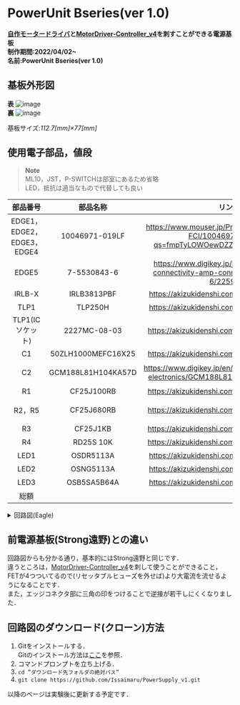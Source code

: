 # PowerUnit Bseries(ver 1.0)
**[自作モータードライバ](https://github.com/Issaimaru/MoterDriver_v1)と[MotorDriver-Controller_v4](https://github.com/TNCT-Mechatech/MotorDriver-Controller_v4)を刺すことができる電源基板**<br>
**制作期間:2022/04/02~**<br>
**名前:PowerUnit Bseries(ver 1.0)**

## 基板外形図
**表**
![image](https://user-images.githubusercontent.com/80198387/177504442-f3bd95a7-9038-4bbe-a155-4c2b75209f2a.png)<br>
**裏**
![image](https://user-images.githubusercontent.com/80198387/175341750-3d81d61b-4435-4e29-809e-2f7eab348755.png)<br>

基板サイズ:*112.7[mm]×77[mm]*

## 使用電子部品，値段
>**Note**<br>
>ML10，JST，P-SWITCHは部室にあるため省略<br>
>LED，抵抗は適当なもので代替しても良い

|部品番号|部品名称|リンク|値段(一個)|
|:---------:|:---:|:---:|:---:|
|EDGE1，EDGE2，EDGE3，EDGE4|10046971-019LF|https://www.mouser.jp/ProductDetail/Amphenol-FCI/10046971-019LF?qs=fmpTyLOWOewDZZQoXB5U1g%3D%3D|￥1,079×4(10個)|
|EDGE5|7-5530843-6|https://www.digikey.jp/ja/products/detail/te-connectivity-amp-connectors/7-5530843-6/2259133|￥342.9(10個)|
|IRLB-X|IRLB3813PBF|https://akizukidenshi.com/catalog/g/gI-06270/|￥140 × 4|
|TLP1|TLP250H|https://akizukidenshi.com/catalog/g/gI-08042/|￥150|
|TLP1(ICソケット)|2227MC-08-03|https://akizukidenshi.com/catalog/g/gP-00035/|￥15|
|C1|50ZLH1000MEFC16X25|https://akizukidenshi.com/catalog/g/gP-08442/|￥80|
|C2|GCM188L81H104KA57D|https://www.digikey.jp/en/products/detail/murata-electronics/GCM188L81H104KA57D/2591908|￥11.5(100個)|
|R1|CF25J100RB|https://akizukidenshi.com/catalog/g/gR-25101/|￥1(100個)|
|R2，R5|CF25J680RB|https://akizukidenshi.com/catalog/g/gR-25681/|￥1 × 2(100個)|
|R3|CF25J1KB|https://akizukidenshi.com/catalog/g/gR-25102/|￥1(100個)|
|R4|RD25S 10K|https://akizukidenshi.com/catalog/g/gR-25103/|￥1(100個)|
|LED1|OSDR5113A|https://akizukidenshi.com/catalog/g/gI-00624/|￥4(100個)|
|LED2|OSNG5113A|https://akizukidenshi.com/catalog/g/gI-00625/|￥5(100個)|
|LED3|OSB5SA5B64A|https://akizukidenshi.com/catalog/g/gI-13205/|￥25(10個)|
|総額|||￥5514.4|

<details><summary>回路図(Eagle)</summary>


</details>

## 前電源基板(Strong遠野)との違い<br>
回路図からも分かる通り，基本的にはStrong遠野と同じです．<br>違うところは，[MotorDriver-Controller_v4](https://github.com/TNCT-Mechatech/MotorDriver-Controller_v4)を刺して使うことができること，FETが4つついてるので(リセッタブルヒューズを外せば)より大電流を流せるようになることです．<br>また，エッジコネクタ部に三角の印をつけることで逆接が若干しにくくなりました．

## 回路図のダウンロード(クローン)方法
1. Gitをインストールする．<br>Gitのインストール方法は[ここ](https://www.sejuku.net/blog/73444)を参照．
1. コマンドプロンプトを立ち上げる．
1. `cd ”ダウンロード先フォルダの絶対パス” `<br>
1. `git clone https://github.com/Issaimaru/PowerSupply_v1.git`<br>

以降のページは実験後に更新する予定です．
